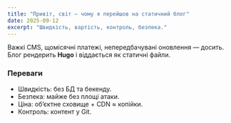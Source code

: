 ```yaml
---
title: "Привіт, світ — чому я перейшов на статичний блог"
date: 2025-09-12
excerpt: "Швидкість, вартість, контроль, безпека."
---
```


Важкі CMS, щомісячні платежі, непередбачувані оновлення — досить. Блог рендерить **Hugo** і віддається як статичні файли.

### Переваги
- Швидкість: без БД та бекенду.
- Безпека: майже без площі атаки.
- Ціна: обʼєктне сховище + CDN ≈ копійки.
- Контроль: контент у Git.
